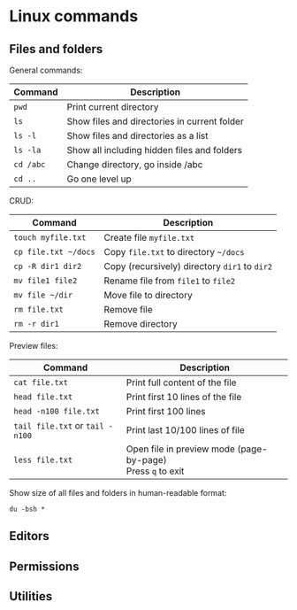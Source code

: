 # Linux commands

## Files and folders

General commands:

|Command|Description|
|---|---|
|`pwd`|Print current directory|
|`ls`|Show files and directories in current folder|
|`ls -l`|Show files and directories as a list|
|`ls -la`|Show all including hidden files and folders|
|`cd /abc`|Change directory, go inside /abc|
|`cd ..`|Go one level up|

CRUD:

|Command|Description|
|---|---|
|`touch myfile.txt`| Create file `myfile.txt`|
|`cp file.txt ~/docs`| Copy `file.txt` to directory `~/docs`|
|`cp -R dir1 dir2`| Copy (recursively) directory `dir1` to `dir2`|
|`mv file1 file2`| Rename file from `file1` to `file2`|
|`mv file ~/dir`| Move file to directory|
|`rm file.txt`| Remove file|
|`rm -r dir1`| Remove directory|

Preview files:

|Command|Description|
|---|---|
|`cat file.txt`| Print full content of the file|
|`head file.txt`| Print first 10 lines of the file|
|`head -n100 file.txt`| Print first 100 lines|
|`tail file.txt` or `tail -n100`| Print last 10/100 lines of file|
|`less file.txt`| Open file in preview mode (page-by-page)<br>Press `q` to exit|


Show size of all files and folders in human-readable format:
```
du -bsh *
```

## Editors


## Permissions


## Utilities



